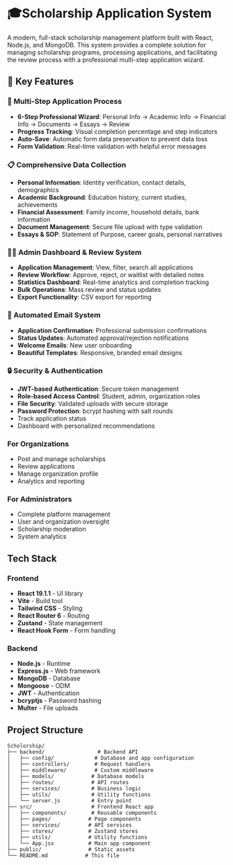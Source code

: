 # 🎓Scholarship Application System

A modern, full-stack scholarship management platform built with React, Node.js, and MongoDB. This system provides a complete solution for managing scholarship programs, processing applications, and facilitating the review process with a professional multi-step application wizard.

## 🌟 Key Features

### 🎯 Multi-Step Application Process
- **6-Step Professional Wizard**: Personal Info → Academic Info → Financial Info → Documents → Essays → Review
- **Progress Tracking**: Visual completion percentage and step indicators
- **Auto-Save**: Automatic form data preservation to prevent data loss
- **Form Validation**: Real-time validation with helpful error messages

### 📋 Comprehensive Data Collection
- **Personal Information**: Identity verification, contact details, demographics
- **Academic Background**: Education history, current studies, achievements
- **Financial Assessment**: Family income, household details, bank information
- **Document Management**: Secure file upload with type validation
- **Essays & SOP**: Statement of Purpose, career goals, personal narratives

### 👨‍💼 Admin Dashboard & Review System
- **Application Management**: View, filter, search all applications
- **Review Workflow**: Approve, reject, or waitlist with detailed notes
- **Statistics Dashboard**: Real-time analytics and completion tracking
- **Bulk Operations**: Mass review and status updates
- **Export Functionality**: CSV export for reporting

### 📧 Automated Email System
- **Application Confirmation**: Professional submission confirmations
- **Status Updates**: Automated approval/rejection notifications
- **Welcome Emails**: New user onboarding
- **Beautiful Templates**: Responsive, branded email designs

### 🔒 Security & Authentication
- **JWT-based Authentication**: Secure token management
- **Role-based Access Control**: Student, admin, organization roles
- **File Security**: Validated uploads with secure storage
- **Password Protection**: bcrypt hashing with salt rounds
- Track application status
- Dashboard with personalized recommendations

### For Organizations
- Post and manage scholarships
- Review applications
- Manage organization profile
- Analytics and reporting

### For Administrators
- Complete platform management
- User and organization oversight
- Scholarship moderation
- System analytics

## Tech Stack

### Frontend
- **React 19.1.1** - UI library
- **Vite** - Build tool
- **Tailwind CSS** - Styling
- **React Router 6** - Routing
- **Zustand** - State management
- **React Hook Form** - Form handling

### Backend
- **Node.js** - Runtime
- **Express.js** - Web framework
- **MongoDB** - Database
- **Mongoose** - ODM
- **JWT** - Authentication
- **bcryptjs** - Password hashing
- **Multer** - File uploads

## Project Structure

```
Scholorship/
├── backend/                 # Backend API
│   ├── config/             # Database and app configuration
│   ├── controllers/        # Request handlers
│   ├── middleware/         # Custom middleware
│   ├── models/            # Database models
│   ├── routes/            # API routes
│   ├── services/          # Business logic
│   ├── utils/             # Utility functions
│   └── server.js          # Entry point
├── src/                   # Frontend React app
│   ├── components/        # Reusable components
│   ├── pages/            # Page components
│   ├── services/         # API services
│   ├── stores/           # Zustand stores
│   ├── utils/            # Utility functions
│   └── App.jsx           # Main app component
├── public/               # Static assets
└── README.md            # This file
```
